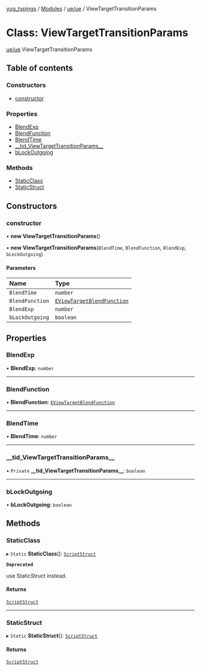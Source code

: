 [yug_typings](../README.md) / [Modules](../modules.md) / [ue/ue](../modules/ue_ue.md) / ViewTargetTransitionParams

# Class: ViewTargetTransitionParams

[ue/ue](../modules/ue_ue.md).ViewTargetTransitionParams

## Table of contents

### Constructors

- [constructor](ue_ue.ViewTargetTransitionParams.md#constructor)

### Properties

- [BlendExp](ue_ue.ViewTargetTransitionParams.md#blendexp)
- [BlendFunction](ue_ue.ViewTargetTransitionParams.md#blendfunction)
- [BlendTime](ue_ue.ViewTargetTransitionParams.md#blendtime)
- [\_\_tid\_ViewTargetTransitionParams\_\_](ue_ue.ViewTargetTransitionParams.md#__tid_viewtargettransitionparams__)
- [bLockOutgoing](ue_ue.ViewTargetTransitionParams.md#blockoutgoing)

### Methods

- [StaticClass](ue_ue.ViewTargetTransitionParams.md#staticclass)
- [StaticStruct](ue_ue.ViewTargetTransitionParams.md#staticstruct)

## Constructors

### constructor

• **new ViewTargetTransitionParams**()

• **new ViewTargetTransitionParams**(`BlendTime`, `BlendFunction`, `BlendExp`, `bLockOutgoing`)

#### Parameters

| Name | Type |
| :------ | :------ |
| `BlendTime` | `number` |
| `BlendFunction` | [`EViewTargetBlendFunction`](../enums/ue_ue.EViewTargetBlendFunction.md) |
| `BlendExp` | `number` |
| `bLockOutgoing` | `boolean` |

## Properties

### BlendExp

• **BlendExp**: `number`

___

### BlendFunction

• **BlendFunction**: [`EViewTargetBlendFunction`](../enums/ue_ue.EViewTargetBlendFunction.md)

___

### BlendTime

• **BlendTime**: `number`

___

### \_\_tid\_ViewTargetTransitionParams\_\_

• `Private` **\_\_tid\_ViewTargetTransitionParams\_\_**: `boolean`

___

### bLockOutgoing

• **bLockOutgoing**: `boolean`

## Methods

### StaticClass

▸ `Static` **StaticClass**(): [`ScriptStruct`](ue_ue.ScriptStruct.md)

**`Deprecated`**

use StaticStruct instead.

#### Returns

[`ScriptStruct`](ue_ue.ScriptStruct.md)

___

### StaticStruct

▸ `Static` **StaticStruct**(): [`ScriptStruct`](ue_ue.ScriptStruct.md)

#### Returns

[`ScriptStruct`](ue_ue.ScriptStruct.md)

